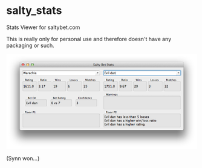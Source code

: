 salty_stats
===========

Stats Viewer for saltybet.com


This is really only for personal use and therefore doesn't have any packaging or such.


![Screenshot](screenshot.png)

(Synn won...)
